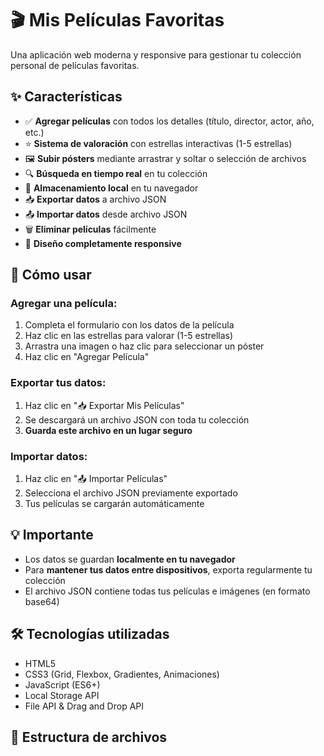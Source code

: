 # 🎬 Mis Películas Favoritas

Una aplicación web moderna y responsive para gestionar tu colección personal de películas favoritas.

## ✨ Características

- ✅ **Agregar películas** con todos los detalles (título, director, actor, año, etc.)
- ⭐ **Sistema de valoración** con estrellas interactivas (1-5 estrellas)
- 🖼️ **Subir pósters** mediante arrastrar y soltar o selección de archivos
- 🔍 **Búsqueda en tiempo real** en tu colección
- 💾 **Almacenamiento local** en tu navegador
- 📥 **Exportar datos** a archivo JSON
- 📤 **Importar datos** desde archivo JSON
- 🗑️ **Eliminar películas** fácilmente
- 📱 **Diseño completamente responsive**

## 🚀 Cómo usar

### Agregar una película:
1. Completa el formulario con los datos de la película
2. Haz clic en las estrellas para valorar (1-5 estrellas)
3. Arrastra una imagen o haz clic para seleccionar un póster
4. Haz clic en "Agregar Película"

### Exportar tus datos:
1. Haz clic en "📥 Exportar Mis Películas"
2. Se descargará un archivo JSON con toda tu colección
3. **Guarda este archivo en un lugar seguro**

### Importar datos:
1. Haz clic en "📤 Importar Películas"
2. Selecciona el archivo JSON previamente exportado
3. Tus películas se cargarán automáticamente

## 💡 Importante

- Los datos se guardan **localmente en tu navegador**
- Para **mantener tus datos entre dispositivos**, exporta regularmente tu colección
- El archivo JSON contiene todas tus películas e imágenes (en formato base64)

## 🛠️ Tecnologías utilizadas

- HTML5
- CSS3 (Grid, Flexbox, Gradientes, Animaciones)
- JavaScript (ES6+)
- Local Storage API
- File API & Drag and Drop API

## 📁 Estructura de archivos
